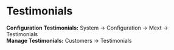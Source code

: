 # Testimonials

<b>Configuration Testimonials:</b> System -> Configuration -> Mext -> Testimonials <br>
<b>Manage Testimonials:</b> Customers -> Testimonials
